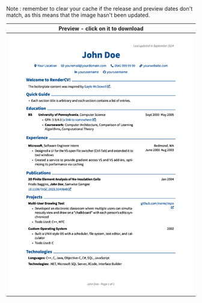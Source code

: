 Note : remember to clear your cache if the release and preview dates don't match, as this means that the image hasn't been updated.

| Preview - click on it to download |
| ---------- |
| <a href=https://github.com/c2tz/cv-test/releases/download/2025-02-08_23-22-22/CV_NAME.pdf><img src=https://raw.githubusercontent.com/c2tz/cv-test/develop/CV_NAME.png alt=CV Preview></a> |
